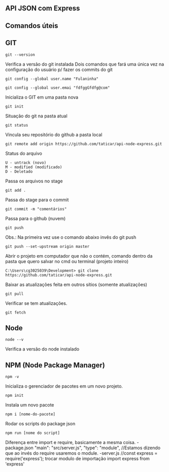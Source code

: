 ## API JSON com Express

## Comandos úteis

## GIT
```
git --version
```
Verifica a versão do git instalada
Dois comandos que fará uma única vez na configuração do usuário p/ fazer os commits do git
```
git config --global user.name "Fulaninha"
```
```
git config --global user.emai "fdfggGfdfg@com"
```
Inicializa o GIT em uma pasta nova
```
git init
```
Situação do git na pasta atual
```
git status
```
Vincula seu repositório do github a pasta local
```
git remote add origin https://github.com/taticar/api-node-express.git
```
Status do arquivo
```
U - untrack (novo)
M - modified (modificado)
D - Deletado
```
Passa os arquivos no stage
```
git add .
```
Passa do stage para o commit
```
git commit -m "comentários"
```
Passa para o github (nuvem)
```
git push
```
Obs.:
Na primeira vez use o comando abaixo invês do git push
```
git push --set-upstream origin master
```
Abrir o projeto em computador que não o contém, comando dentro da pasta que quero salvar no cmd ou terminal (projeto inteiro)
```
C:\Users\cg3025039\Development> git clone https://github.com/taticar/api-node-express.git
```
Baixar as atualizações feita em outros sítios (somente atualizações)
```
git pull
```
Verificar se tem atualizações.
```
git fetch
```



## Node
```
node --v
```
Verifica a versão do node instalado

## NPM (Node Package Manager)
```
npm -v
```
Inicializa o gerenciador de pacotes em um novo projeto.
```
npm init
```
Instala um novo pacote
```
npm i [nome-do-pacote]
```
Rodar os scripts do package json
```
npm run [nome do script]
```

Diferença entre import e require, basicamente a mesma coisa.
-package.json
"main": "src/server.js",
"type": "module",
//Estamos dizendo que ao invés do require usaremos o module.
-server.js
//const express = require('express'); trocar modulo de importação
import express from 'express'

